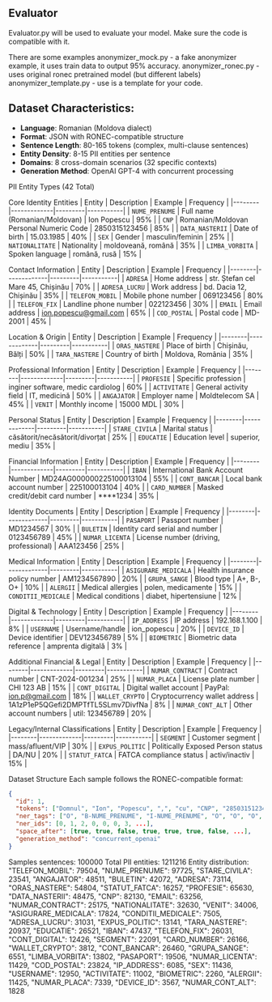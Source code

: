 ## Evaluator
Evaluator.py will be used to evaluate your model.
Make sure the code is compatible with it.

There are some examples
anonymizer_mock.py - a fake anonymizer example, it uses train data to output 95% accuracy.
anonymizer_ronec.py - uses original ronec pretrained model (but different labels)
anonymizer_template.py - use is a template for your code.


## Dataset Characteristics:

- **Language**: Romanian (Moldova dialect)
- **Format**: JSON with RONEC-compatible structure
- **Sentence Length**: 80-165 tokens (complex, multi-clause sentences)
- **Entity Density**: 8-15 PII entities per sentence
- **Domains**: 8 cross-domain scenarios (32 specific contexts)
- **Generation Method**: OpenAI GPT-4 with concurrent processing

PII Entity Types (42 Total)

Core Identity Entities
| Entity | Description | Example | Frequency |
|--------|-------------|---------|-----------|
| `NUME_PRENUME` | Full name (Romanian/Moldovan) | Ion Popescu | 95% |
| `CNP` | Romanian/Moldovan Personal Numeric Code | 2850315123456 | 85% |
| `DATA_NASTERII` | Date of birth | 15.03.1985 | 40% |
| `SEX` | Gender | masculin/feminin | 25% |
| `NATIONALITATE` | Nationality | moldoveană, română | 35% |
| `LIMBA_VORBITA` | Spoken language | română, rusă | 15% |

Contact Information
| Entity | Description | Example | Frequency |
|--------|-------------|---------|-----------|
| `ADRESA` | Home address | str. Ștefan cel Mare 45, Chișinău | 70% |
| `ADRESA_LUCRU` | Work address | bd. Dacia 12, Chișinău | 35% |
| `TELEFON_MOBIL` | Mobile phone number | 069123456 | 80% |
| `TELEFON_FIX` | Landline phone number | 022123456 | 30% |
| `EMAIL` | Email address | ion.popescu@gmail.com | 65% |
| `COD_POSTAL` | Postal code | MD-2001 | 45% |

Location & Origin
| Entity | Description | Example | Frequency |
|--------|-------------|---------|-----------|
| `ORAS_NASTERE` | Place of birth | Chișinău, Bălți | 50% |
| `TARA_NASTERE` | Country of birth | Moldova, România | 35% |

Professional Information
| Entity | Description | Example | Frequency |
|--------|-------------|---------|-----------|
| `PROFESIE` | Specific profession | inginer software, medic cardiolog | 60% |
| `ACTIVITATE` | General activity field | IT, medicină | 50% |
| `ANGAJATOR` | Employer name | Moldtelecom SA | 45% |
| `VENIT` | Monthly income | 15000 MDL | 30% |

Personal Status
| Entity | Description | Example | Frequency |
|--------|-------------|---------|-----------|
| `STARE_CIVILA` | Marital status | căsătorit/necăsătorit/divorțat | 25% |
| `EDUCATIE` | Education level | superior, mediu | 35% |

Financial Information
| Entity | Description | Example | Frequency |
|--------|-------------|---------|-----------|
| `IBAN` | International Bank Account Number | MD24AG000000225100013104 | 55% |
| `CONT_BANCAR` | Local bank account number | 225100013104 | 40% |
| `CARD_NUMBER` | Masked credit/debit card number | ****1234 | 35% |

Identity Documents
| Entity | Description | Example | Frequency |
|--------|-------------|---------|-----------|
| `PASAPORT` | Passport number | MD1234567 | 30% |
| `BULETIN` | Identity card serial and number | 0123456789 | 45% |
| `NUMAR_LICENTA` | License number (driving, professional) | AAA123456 | 25% |

Medical Information
| Entity | Description | Example | Frequency |
|--------|-------------|---------|-----------|
| `ASIGURARE_MEDICALA` | Health insurance policy number | AM1234567890 | 20% |
| `GRUPA_SANGE` | Blood type | A+, B-, O+ | 10% |
| `ALERGII` | Medical allergies | polen, medicamente | 15% |
| `CONDITII_MEDICALE` | Medical conditions | diabet, hipertensiune | 12% |

Digital & Technology
| Entity | Description | Example | Frequency |
|--------|-------------|---------|-----------|
| `IP_ADDRESS` | IP address | 192.168.1.100 | 8% |
| `USERNAME` | Username/handle | ion_popescu | 20% |
| `DEVICE_ID` | Device identifier | DEV123456789 | 5% |
| `BIOMETRIC` | Biometric data reference | amprenta digitală | 3% |

Additional Financial & Legal
| Entity | Description | Example | Frequency |
|--------|-------------|---------|-----------|
| `NUMAR_CONTRACT` | Contract number | CNT-2024-001234 | 25% |
| `NUMAR_PLACA` | License plate number | CHI 123 AB | 15% |
| `CONT_DIGITAL` | Digital wallet account | PayPal: ion.p@gmail.com | 18% |
| `WALLET_CRYPTO` | Cryptocurrency wallet address | 1A1zP1eP5QGefi2DMPTfTL5SLmv7DivfNa | 8% |
| `NUMAR_CONT_ALT` | Other account numbers | util: 123456789 | 20% |

Legacy/Internal Classifications
| Entity | Description | Example | Frequency |
|--------|-------------|---------|-----------|
| `SEGMENT` | Customer segment | mass/afluent/VIP | 30% |
| `EXPUS_POLITIC` | Politically Exposed Person status | DA/NU | 20% |
| `STATUT_FATCA` | FATCA compliance status | activ/inactiv | 15% |

Dataset Structure
Each sample follows the RONEC-compatible format:
```json
{
  "id": 1,
  "tokens": ["Domnul", "Ion", "Popescu", ",", "cu", "CNP", "2850315123456", "..."],
  "ner_tags": ["O", "B-NUME_PRENUME", "I-NUME_PRENUME", "O", "O", "O", "B-CNP", "..."],
  "ner_ids": [0, 1, 2, 0, 0, 0, 3, ...],
  "space_after": [true, true, false, true, true, true, false, ...],
  "generation_method": "concurrent_openai"
}
```

Samples sentences: 100000
Total PII entities: 1211216
Entity distribution:
      "TELEFON_MOBIL": 79504,
      "NUME_PRENUME": 97725,
      "STARE_CIVILA": 23541,
      "ANGAJATOR": 48511,
      "BULETIN": 42072,
      "ADRESA": 73114,
      "ORAS_NASTERE": 54804,
      "STATUT_FATCA": 16257,
      "PROFESIE": 65630,
      "DATA_NASTERII": 48475,
      "CNP": 82130,
      "EMAIL": 63256,
      "NUMAR_CONTRACT": 25175,
      "NATIONALITATE": 32630,
      "VENIT": 34006,
      "ASIGURARE_MEDICALA": 17824,
      "CONDITII_MEDICALE": 7505,
      "ADRESA_LUCRU": 31031,
      "EXPUS_POLITIC": 13141,
      "TARA_NASTERE": 20937,
      "EDUCATIE": 26521,
      "IBAN": 47437,
      "TELEFON_FIX": 26031,
      "CONT_DIGITAL": 12426,
      "SEGMENT": 22091,
      "CARD_NUMBER": 26166,
      "WALLET_CRYPTO": 3812,
      "CONT_BANCAR": 26460,
      "GRUPA_SANGE": 6551,
      "LIMBA_VORBITA": 13802,
      "PASAPORT": 19506,
      "NUMAR_LICENTA": 11429,
      "COD_POSTAL": 23824,
      "IP_ADDRESS": 6085,
      "SEX": 11436,
      "USERNAME": 12950,
      "ACTIVITATE": 11002,
      "BIOMETRIC": 2260,
      "ALERGII": 11425,
      "NUMAR_PLACA": 7339,
      "DEVICE_ID": 3567,
      "NUMAR_CONT_ALT": 1828

